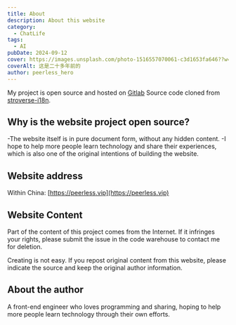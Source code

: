 ```yaml
---
title: About
description: About this website
category:
  - ChatLife
tags:
  - AI
pubDate: 2024-09-12
cover: https://images.unsplash.com/photo-1516557070061-c3d1653fa646??w=1960&h=1102&auto=format&fit=crop&q=60&ixlib=rb-4.0.3&ixid=M3wxMjA3fDB8MHxzZWFyY2h8Mnx8YmxhY2t8ZW58MHwwfDB8fHwy
coverAlt: 这是二十多年前的
author: peerless_hero
---
```


My project is open source and hosted on [Gitlab](https://gitlab.com/peerless_hero/peerless-lessons-learned) Source code cloned from [stroverse-i18n](https://github.com/isooosi/astroverse-i18n).

## Why is the website project open source?

-The website itself is in pure document form, without any hidden content.
-I hope to help more people learn technology and share their experiences, which is also one of the original intentions of building the website.

## Website address

Within China: [https://peerless.vip](https://peerless.vip)

## Website Content

Part of the content of this project comes from the Internet. If it infringes your rights, please submit the issue in the code warehouse to contact me for deletion.

Creating is not easy. If you repost original content from this website, please indicate the source and keep the original author information.

## About the author

A front-end engineer who loves programming and sharing, hoping to help more people learn technology through their own efforts.